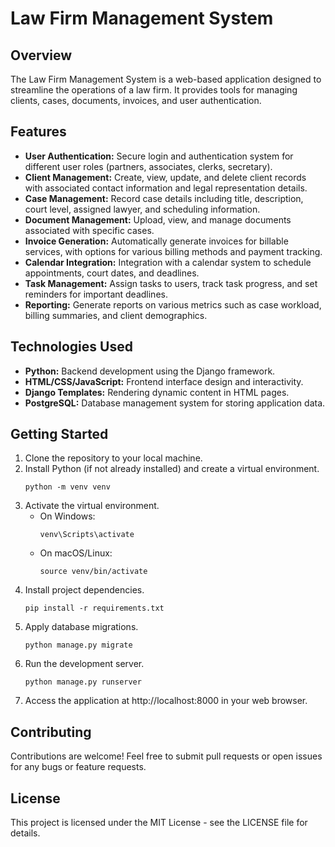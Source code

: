 # Law Firm Management System

## Overview

The Law Firm Management System is a web-based application designed to streamline the operations of a law firm. It provides tools for managing clients, cases, documents, invoices, and user authentication.

## Features

- **User Authentication:** Secure login and authentication system for different user roles (partners, associates, clerks, secretary).
- **Client Management:** Create, view, update, and delete client records with associated contact information and legal representation details.
- **Case Management:** Record case details including title, description, court level, assigned lawyer, and scheduling information.
- **Document Management:** Upload, view, and manage documents associated with specific cases.
- **Invoice Generation:** Automatically generate invoices for billable services, with options for various billing methods and payment tracking.
- **Calendar Integration:** Integration with a calendar system to schedule appointments, court dates, and deadlines.
- **Task Management:** Assign tasks to users, track task progress, and set reminders for important deadlines.
- **Reporting:** Generate reports on various metrics such as case workload, billing summaries, and client demographics.

## Technologies Used

- **Python:** Backend development using the Django framework.
- **HTML/CSS/JavaScript:** Frontend interface design and interactivity.
- **Django Templates:** Rendering dynamic content in HTML pages.
- **PostgreSQL:** Database management system for storing application data.

## Getting Started

1. Clone the repository to your local machine.
2. Install Python (if not already installed) and create a virtual environment.
    ```
    python -m venv venv
    ```
3. Activate the virtual environment.
    - On Windows:
        ```
        venv\Scripts\activate
        ```
    - On macOS/Linux:
        ```
        source venv/bin/activate
        ```
4. Install project dependencies.
    ```
    pip install -r requirements.txt
    ```
5. Apply database migrations.
    ```
    python manage.py migrate
    ```
6. Run the development server.
    ```
    python manage.py runserver
    ```
7. Access the application at http://localhost:8000 in your web browser.

## Contributing

Contributions are welcome! Feel free to submit pull requests or open issues for any bugs or feature requests.

## License

This project is licensed under the MIT License - see the LICENSE file for details.

